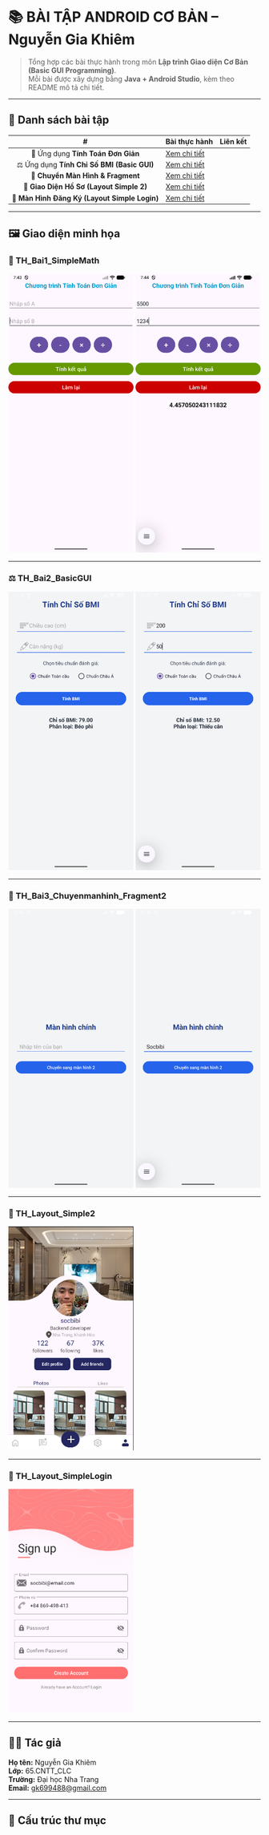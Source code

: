 # 📚 BÀI TẬP ANDROID CƠ BẢN – Nguyễn Gia Khiêm

> Tổng hợp các bài thực hành trong môn **Lập trình Giao diện Cơ Bản (Basic GUI Programming)**.  
> Mỗi bài được xây dựng bằng **Java + Android Studio**, kèm theo README mô tả chi tiết.

---

## 🔗 Danh sách bài tập

| # | Bài thực hành | Liên kết |
|:-:|----------------|----------|
🧮 Ứng dụng **Tính Toán Đơn Giản** | [Xem chi tiết](./TH_Bai1_SimpleMath/README.md) |
⚖️ Ứng dụng **Tính Chỉ Số BMI (Basic GUI)** | [Xem chi tiết](./TH_Bai2_BasicGUI/README.md) |
🔄 **Chuyển Màn Hình & Fragment** | [Xem chi tiết](./TH_Bai3_Chuyenmanhinh_Fragment2/README.md) |
👤 **Giao Diện Hồ Sơ (Layout Simple 2)** | [Xem chi tiết](./TH_Layout_Simple2/README.md) |
🔐 **Màn Hình Đăng Ký (Layout Simple Login)** | [Xem chi tiết](./TH_Layout_SimpleLogin/README.md) |

---

## 🖼️ Giao diện minh họa

### 🧮 TH_Bai1_SimpleMath  
<img src="./TH_Bai1_SimpleMath/Screenshot_20251015_074401.png" width="250"/>
<img src="./TH_Bai1_SimpleMath/Screenshot_20251015_074443.png" width="250"/>

---

### ⚖️ TH_Bai2_BasicGUI  
<img src="./TH_Bai2_BasicGUI_/Screenshot_20251022_001955.png" width="250"/>
<img src="./TH_Bai2_BasicGUI_/Screenshot_20251022_002042.png" width="250"/>

---

### 🔄 TH_Bai3_Chuyenmanhinh_Fragment2  
<img src="./TH_Bai3_Chuyenmanhinh_Fragment2/Screenshot_20251022_004521.png" width="250"/>
<img src="./TH_Bai3_Chuyenmanhinh_Fragment2/Screenshot_20251022_004716.png" width="250"/>

---

### 👤 TH_Layout_Simple2  
<img src="./TH_Layout_Simple2/Screenshot%202025-10-22%20010920.png" width="250"/>

---

### 🔐 TH_Layout_SimpleLogin  
<img src="./TH_Layout_SimpleLogin/Screenshot%202025-10-22%20010802.png" width="250"/>

---

## 👨‍💻 Tác giả

**Họ tên:** Nguyễn Gia Khiêm  
**Lớp:** 65.CNTT_CLC  
**Trường:** Đại học Nha Trang  
**Email:** gk699488@gmail.com  

---

## 🌟 Cấu trúc thư mục

